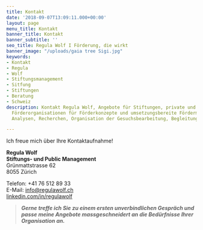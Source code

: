 ```yaml
---
title: Kontakt
date: '2018-09-07T13:09:11.000+00:00'
layout: page
menu_title: Kontakt
banner_title: Kontakt
banner_subtitle: ''
seo_title: Regula Wolf I Förderung, die wirkt
banner_image: "/uploads/gaia tree Sigi.jpg"
keywords:
- Kontakt
- Regula
- Wolf
- Stiftungsmanagement
- Sitfung
- Stiftungen
- Beratung
- Schweiz
description: Kontakt Regula Wolf, Angebote für Stiftungen, private und öffentliche
  Förderorganisationen für Förderkonzepte und umsetzungsbereite Fördermassnahmen,
  Analysen, Recherchen, Organisation der Gesuchsbearbeitung, Begleitung der Neupositionierung

---
```

Ich freue mich über Ihre Kontaktaufnahme!

**Regula Wolf  
Stiftungs- und Public Management**  
Grünmattstrasse 62  
8055 Zürich

Telefon: +41 76 512 89 33  
E-Mail: info@regulawolf.ch  
[linkedin.com/in/regulawolf ](https://www.linkedin.com/in/regulawolf)

> **_Gerne treffe ich Sie zu einem ersten unverbindlichen Gespräch und passe meine Angebote massgeschneidert an die Bedürfnisse Ihrer Organisation an._**
